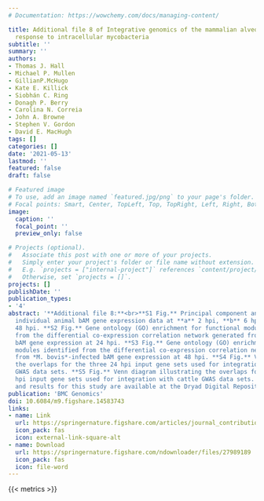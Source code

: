 ```yaml
---
# Documentation: https://wowchemy.com/docs/managing-content/

title: Additional file 8 of Integrative genomics of the mammalian alveolar macrophage
  response to intracellular mycobacteria
subtitle: ''
summary: ''
authors:
- Thomas J. Hall
- Michael P. Mullen
- GillianP.McHugo
- Kate E. Killick
- Siobhán C. Ring
- Donagh P. Berry
- Carolina N. Correia
- John A. Browne
- Stephen V. Gordon
- David E. MacHugh
tags: []
categories: []
date: '2021-05-13'
lastmod: ''
featured: false
draft: false

# Featured image
# To use, add an image named `featured.jpg/png` to your page's folder.
# Focal points: Smart, Center, TopLeft, Top, TopRight, Left, Right, BottomLeft, Bottom, BottomRight.
image:
  caption: ''
  focal_point: ''
  preview_only: false

# Projects (optional).
#   Associate this post with one or more of your projects.
#   Simply enter your project's folder or file name without extension.
#   E.g. `projects = ["internal-project"]` references `content/project/deep-learning/index.md`.
#   Otherwise, set `projects = []`.
projects: []
publishDate: ''
publication_types:
- '4'
abstract: '**Additional file 8:**<br>**S1 Fig.** Principal component analysis (PCA) plots for
  individual animal bAM gene expression data at **a** 2 hpi, **b** 6 hpi, **c** 24 hpi, and **d**
  48 hpi. **S2 Fig.** Gene ontology (GO) enrichment for functional modules identified
  from the differential co-expression correlation network generated from *M. bovis*-infected
  bAM gene expression at 24 hpi. **S3 Fig.** Gene ontology (GO) enrichment for functional
  modules identified from the differential co-expression correlation network generated
  from *M. bovis*-infected bAM gene expression at 48 hpi. **S4 Fig.** Venn diagram illustrating
  the overlaps for the three 24 hpi input gene sets used for integration with cattle
  GWAS data sets. **S5 Fig.** Venn diagram illustrating the overlaps for the three 48
  hpi input gene sets used for integration with cattle GWAS data sets. RNA-seq statistics
  and results for this study are available at the Dryad Digital Repository: https://doi.org/10.5061/dryad.83bk3j9q6.'
publication: 'BMC Genomics'
doi: 10.6084/m9.figshare.14583743
links:
- name: Link
  url: https://springernature.figshare.com/articles/journal_contribution/Additional_file_8_of_Integrative_genomics_of_the_mammalian_alveolar_macrophage_response_to_intracellular_mycobacteria/14583743
  icon_pack: fas
  icon: external-link-square-alt
- name: Download
  url: https://springernature.figshare.com/ndownloader/files/27989189
  icon_pack: fas
  icon: file-word
---
```

{{< metrics >}}